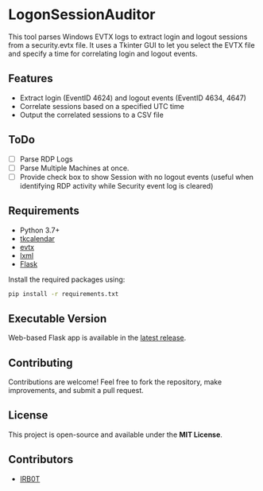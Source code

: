 # LogonSessionAuditor

This tool parses Windows EVTX logs to extract login and logout sessions from a security.evtx file. It uses a Tkinter GUI to let you select the EVTX file and specify a time for correlating login and logout events.

## Features

- Extract login (EventID 4624) and logout events (EventID 4634, 4647)
- Correlate sessions based on a specified UTC time
- Output the correlated sessions to a CSV file

## ToDo
- [ ] Parse RDP Logs
- [ ] Parse Multiple Machines at once.
- [ ] Provide check box to show Session with no logout events (useful when identifying RDP activity while Security event log is cleared)

## Requirements

- Python 3.7+
- [tkcalendar](https://pypi.org/project/tkcalendar/)
- [evtx](https://pypi.org/project/evtx/)
- [lxml](https://pypi.org/project/lxml/)
- [Flask](https://pypi.org/project/flask/)

Install the required packages using:

```bash
pip install -r requirements.txt
```

## Executable Version
Web-based Flask app is available in the [latest release](https://github.com/0xHasanM/LogonSessionAuditor/releases).

## Contributing
Contributions are welcome! Feel free to fork the repository, make improvements, and submit a pull request.

## License
This project is open-source and available under the **MIT License**.

## Contributors
- [IRB0T](https://github.com/IRB0T)
